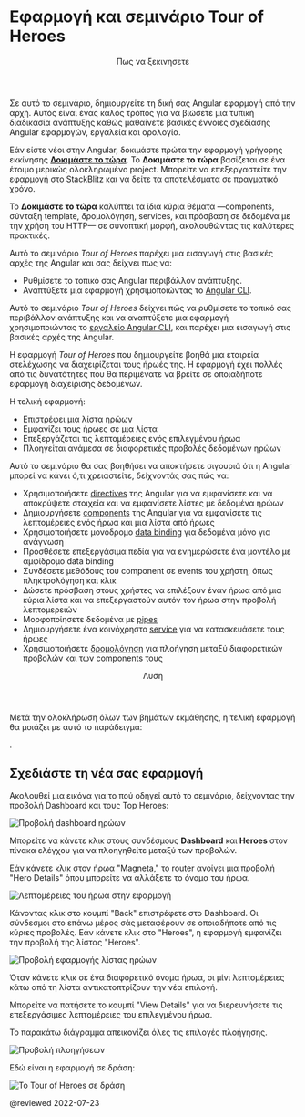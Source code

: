 # Εφαρμογή και σεμινάριο Tour of Heroes

<div class="callout is-helpful">

<header>Πως να ξεκινησετε</header>

Σε αυτό το σεμινάριο, δημιουργείτε τη δική σας Angular εφαρμογή από την αρχή.
Αυτός είναι ένας καλός τρόπος για να βιώσετε μια τυπική διαδικασία ανάπτυξης καθώς μαθαίνετε βασικές έννοιες σχεδίασης Angular εφαρμογών, εργαλεία και ορολογία.

Εάν είστε νέοι στην Angular, δοκιμάστε πρώτα την εφαρμογή γρήγορης εκκίνησης [**Δοκιμάστε το τώρα**](start).
Το **Δοκιμάστε το τώρα** βασίζεται σε ένα έτοιμο μερικώς ολοκληρωμένο project.
Μπορείτε να επεξεργαστείτε την εφαρμογή στο StackBlitz και να δείτε τα αποτελέσματα σε πραγματικό χρόνο.

Το **Δοκιμάστε το τώρα** καλύπτει τα ίδια κύρια θέματα &mdash;components, σύνταξη template, δρομολόγηση, services, και πρόσβαση σε δεδομένα με την χρήση του HTTP&mdash; σε συνοπτική μορφή, ακολουθώντας τις καλύτερες πρακτικές.

</div>

Αυτό το σεμινάριο *Tour of Heroes* παρέχει μια εισαγωγή στις βασικές αρχές της Angular και σας δείχνει πως να:

* Ρυθμίσετε το τοπικό σας Angular περιβάλλον ανάπτυξης.
* Αναπτύξετε μια εφαρμογή χρησιμοποιώντας το [Angular CLI](cli "Οδηγός εντολών CLI").

Αυτό το σεμινάριο *Tour of Heroes* δείχνει πώς να ρυθμίσετε το τοπικό σας περιβάλλον ανάπτυξης και να αναπτύξετε μια εφαρμογή χρησιμοποιώντας το [εργαλείο Angular CLI](cli "Οδηγός εντολών CLI"), και παρέχει μια εισαγωγή στις βασικές αρχές της Angular.

Η εφαρμογή *Tour of Heroes* που δημιουργείτε βοηθά μια εταιρεία στελέχωσης να διαχειρίζεται τους ήρωές της.
Η εφαρμογή έχει πολλές από τις δυνατότητες που θα περιμένατε να βρείτε σε οποιαδήποτε εφαρμογή διαχείρισης δεδομένων.

Η τελική εφαρμογή:

* Επιστρέφει μια λίστα ηρώων
* Εμφανίζει τους ήρωες σε μια λίστα
* Επεξεργάζεται τις λεπτομέρειες ενός επιλεγμένου ήρωα
* Πλοηγείται ανάμεσα σε διαφορετικές προβολές δεδομένων ηρώων

Αυτό το σεμινάριο θα σας βοηθήσει να αποκτήσετε σιγουριά ότι η Angular μπορεί να κάνει ό,τι χρειαστείτε, δείχνοντάς σας πώς να:

*   Χρησιμοποιήσετε [directives](guide/glossary#directive "Ορισμός directives") της Angular για να εμφανίσετε και να αποκρύψετε στοιχεία και να εμφανίσετε λίστες με δεδομένα ηρώων
*   Δημιουργήσετε [components](guide/glossary#component "Ορισμός components") της Angular για να εμφανίσετε τις λεπτομέρειες ενός ήρωα και μια λίστα από ήρωες
*   Χρησιμοποιήσετε μονόδρομο [data binding](guide/glossary#data-binding "Ορισμός data binding")  για δεδομένα μόνο για ανάγνωση
*   Προσθέσετε επεξεργάσιμα πεδία για να ενημερώσετε ένα μοντέλο με αμφίδρομο data binding
*   Συνδέσετε μεθόδους του component σε events του χρήστη, όπως πληκτρολόγηση και κλικ
*   Δώσετε πρόσβαση στους χρήστες να επιλέξουν έναν ήρωα από μια κύρια λίστα και να επεξεργαστούν αυτόν τον ήρωα στην προβολή λεπτομερειών
*   Μορφοποίησετε δεδομένα με [pipes](guide/glossary#pipe "Ορισμός pipe")
*   Δημιουργήσετε ένα κοινόχρηστο [service](guide/glossary#service "Ορισμός service") για να κατασκευάσετε τους ήρωες
*   Χρησιμοποιήσετε [δρομολόγηση](guide/glossary#router "Ορισμός router") για πλοήγηση μεταξύ διαφορετικών προβολών και των components τους

<div class="callout is-helpful">

<header>Λυση</header>

Μετά την ολοκλήρωση όλων των βημάτων εκμάθησης, η τελική εφαρμογή θα μοιάζει με αυτό το παράδειγμα:

<live-example name="toh-pt6"></live-example>.

</div>

## Σχεδιάστε τη νέα σας εφαρμογή

Ακολουθεί μια εικόνα για το πού οδηγεί αυτό το σεμινάριο, δείχνοντας την προβολή Dashboard
και τους Top Heroes:

<div class="lightbox">

<img alt="Προβολή dashboard ηρώων" src="generated/images/guide/toh/heroes-dashboard-1.png">

</div>

Μπορείτε να κάνετε κλικ στους συνδέσμους **Dashboard** και **Heroes** στον πίνακα ελέγχου
για να πλοηγηθείτε μεταξύ των προβολών.

Εάν κάνετε κλικ στον ήρωα "Magneta," το router ανοίγει μια προβολή "Hero Details"
όπου μπορείτε να αλλάξετε το όνομα του ήρωα.

<div class="lightbox">

<img alt="Λεπτομέρειες του ήρωα στην εφαρμογή" src="generated/images/guide/toh/hero-details-1.png">

</div>

Κάνοντας κλικ στο κουμπί "Back" επιστρέφετε στο Dashboard.
Οι σύνδεσμοι στο επάνω μέρος σάς μεταφέρουν σε οποιαδήποτε από τις κύριες προβολές.
Εάν κάνετε κλικ στο "Heroes", η εφαρμογή εμφανίζει την προβολή της λίστας "Heroes".

<div class="lightbox">

<img alt="Προβολή εφαρμογής λίστας ηρώων" src="generated/images/guide/toh/heroes-list-2.png">

</div>

Όταν κάνετε κλικ σε ένα διαφορετικό όνομα ήρωα, οι μίνι λεπτομέρειες  κάτω από τη λίστα αντικατοπτρίζουν την νέα επιλογή.

Μπορείτε να πατήσετε το κουμπί  "View Details" για να διερευνήσετε τις επεξεργάσιμες λεπτομέρειες του επιλεγμένου ήρωα.

Το παρακάτω διάγραμμα απεικονίζει όλες τις επιλογές πλοήγησης.

<div class="lightbox">

<img alt="Προβολή πλοηγήσεων" src="generated/images/guide/toh/nav-diagram.png">

</div>

Εδώ είναι η εφαρμογή σε δράση:

<div class="lightbox">

<img alt="Το Tour of Heroes σε δράση" src="generated/images/guide/toh/toh-anim.gif">

</div>

@reviewed 2022-07-23
